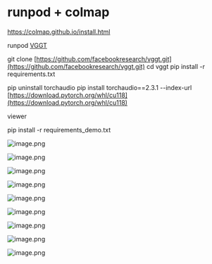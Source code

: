 # runpod + colmap

https://colmap.github.io/install.html

runpod [VGGT](https://www.notion.so/VGGT-1cb71bdab3cf801fb8cdddfb0e7282d5?pvs=21) 

git clone [https://github.com/facebookresearch/vggt.git](https://github.com/facebookresearch/vggt.git)
cd vggt
pip install -r requirements.txt

pip uninstall torchaudio
pip install torchaudio==2.3.1 --index-url [https://download.pytorch.org/whl/cu118](https://download.pytorch.org/whl/cu118)

viewer

pip install -r requirements_demo.txt

![image.png](images/runpod%20+%20colmap%201cb71bdab3cf80c186c9eb85c894e561/image.png)

![image.png](images/runpod%20+%20colmap%201cb71bdab3cf80c186c9eb85c894e561/image%201.png)

![image.png](images/runpod%20+%20colmap%201cb71bdab3cf80c186c9eb85c894e561/image%202.png)

![image.png](images/runpod%20+%20colmap%201cb71bdab3cf80c186c9eb85c894e561/image%203.png)

![image.png](images/runpod%20+%20colmap%201cb71bdab3cf80c186c9eb85c894e561/image%204.png)

![image.png](images/runpod%20+%20colmap%201cb71bdab3cf80c186c9eb85c894e561/image%205.png)

![image.png](images/runpod%20+%20colmap%201cb71bdab3cf80c186c9eb85c894e561/image%206.png)

![image.png](images/runpod%20+%20colmap%201cb71bdab3cf80c186c9eb85c894e561/image%207.png)

![image.png](images/runpod%20+%20colmap%201cb71bdab3cf80c186c9eb85c894e561/image%208.png)
